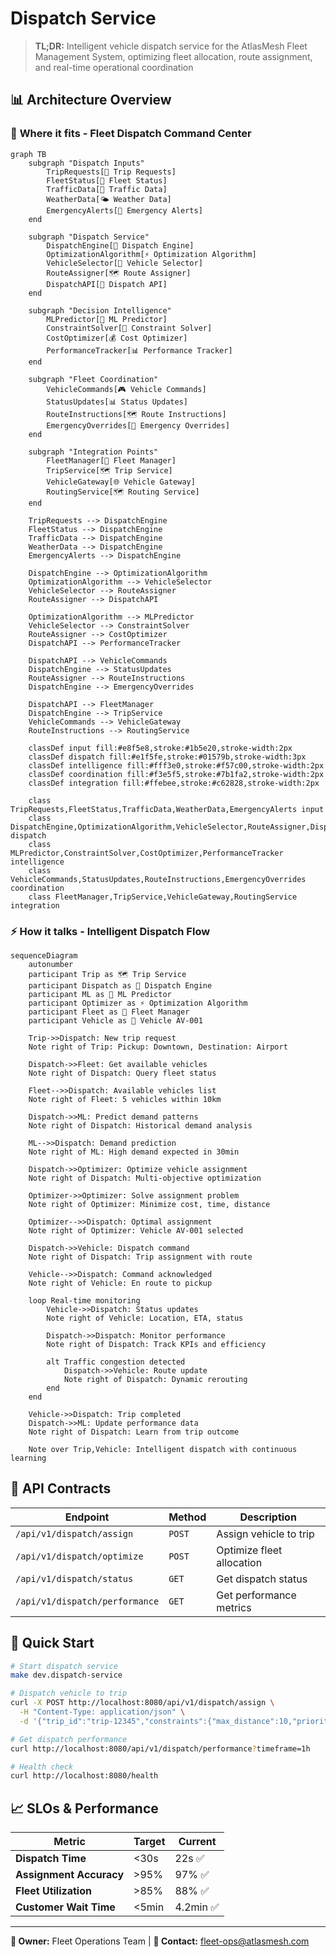 # Dispatch Service

> **TL;DR:** Intelligent vehicle dispatch service for the AtlasMesh Fleet Management System, optimizing fleet allocation, route assignment, and real-time operational coordination

## 📊 **Architecture Overview**

### 🚀 **Where it fits** - Fleet Dispatch Command Center
```mermaid
graph TB
    subgraph "Dispatch Inputs"
        TripRequests[📝 Trip Requests]
        FleetStatus[🚛 Fleet Status]
        TrafficData[🚦 Traffic Data]
        WeatherData[🌤️ Weather Data]
        EmergencyAlerts[🚨 Emergency Alerts]
    end
    
    subgraph "Dispatch Service"
        DispatchEngine[🚀 Dispatch Engine]
        OptimizationAlgorithm[⚡ Optimization Algorithm]
        VehicleSelector[🎯 Vehicle Selector]
        RouteAssigner[🗺️ Route Assigner]
        DispatchAPI[🔌 Dispatch API]
    end
    
    subgraph "Decision Intelligence"
        MLPredictor[🤖 ML Predictor]
        ConstraintSolver[🧮 Constraint Solver]
        CostOptimizer[💰 Cost Optimizer]
        PerformanceTracker[📊 Performance Tracker]
    end
    
    subgraph "Fleet Coordination"
        VehicleCommands[🎮 Vehicle Commands]
        StatusUpdates[📊 Status Updates]
        RouteInstructions[🗺️ Route Instructions]
        EmergencyOverrides[🚨 Emergency Overrides]
    end
    
    subgraph "Integration Points"
        FleetManager[🚛 Fleet Manager]
        TripService[🗺️ Trip Service]
        VehicleGateway[🌐 Vehicle Gateway]
        RoutingService[🗺️ Routing Service]
    end
    
    TripRequests --> DispatchEngine
    FleetStatus --> DispatchEngine
    TrafficData --> DispatchEngine
    WeatherData --> DispatchEngine
    EmergencyAlerts --> DispatchEngine
    
    DispatchEngine --> OptimizationAlgorithm
    OptimizationAlgorithm --> VehicleSelector
    VehicleSelector --> RouteAssigner
    RouteAssigner --> DispatchAPI
    
    OptimizationAlgorithm --> MLPredictor
    VehicleSelector --> ConstraintSolver
    RouteAssigner --> CostOptimizer
    DispatchAPI --> PerformanceTracker
    
    DispatchAPI --> VehicleCommands
    DispatchEngine --> StatusUpdates
    RouteAssigner --> RouteInstructions
    DispatchEngine --> EmergencyOverrides
    
    DispatchAPI --> FleetManager
    DispatchEngine --> TripService
    VehicleCommands --> VehicleGateway
    RouteInstructions --> RoutingService
    
    classDef input fill:#e8f5e8,stroke:#1b5e20,stroke-width:2px
    classDef dispatch fill:#e1f5fe,stroke:#01579b,stroke-width:3px
    classDef intelligence fill:#fff3e0,stroke:#f57c00,stroke-width:2px
    classDef coordination fill:#f3e5f5,stroke:#7b1fa2,stroke-width:2px
    classDef integration fill:#ffebee,stroke:#c62828,stroke-width:2px
    
    class TripRequests,FleetStatus,TrafficData,WeatherData,EmergencyAlerts input
    class DispatchEngine,OptimizationAlgorithm,VehicleSelector,RouteAssigner,DispatchAPI dispatch
    class MLPredictor,ConstraintSolver,CostOptimizer,PerformanceTracker intelligence
    class VehicleCommands,StatusUpdates,RouteInstructions,EmergencyOverrides coordination
    class FleetManager,TripService,VehicleGateway,RoutingService integration
```

### ⚡ **How it talks** - Intelligent Dispatch Flow
```mermaid
sequenceDiagram
    autonumber
    participant Trip as 🗺️ Trip Service
    participant Dispatch as 🚀 Dispatch Engine
    participant ML as 🤖 ML Predictor
    participant Optimizer as ⚡ Optimization Algorithm
    participant Fleet as 🚛 Fleet Manager
    participant Vehicle as 🚗 Vehicle AV-001
    
    Trip->>Dispatch: New trip request
    Note right of Trip: Pickup: Downtown, Destination: Airport
    
    Dispatch->>Fleet: Get available vehicles
    Note right of Dispatch: Query fleet status
    
    Fleet-->>Dispatch: Available vehicles list
    Note right of Fleet: 5 vehicles within 10km
    
    Dispatch->>ML: Predict demand patterns
    Note right of Dispatch: Historical demand analysis
    
    ML-->>Dispatch: Demand prediction
    Note right of ML: High demand expected in 30min
    
    Dispatch->>Optimizer: Optimize vehicle assignment
    Note right of Dispatch: Multi-objective optimization
    
    Optimizer->>Optimizer: Solve assignment problem
    Note right of Optimizer: Minimize cost, time, distance
    
    Optimizer-->>Dispatch: Optimal assignment
    Note right of Optimizer: Vehicle AV-001 selected
    
    Dispatch->>Vehicle: Dispatch command
    Note right of Dispatch: Trip assignment with route
    
    Vehicle-->>Dispatch: Command acknowledged
    Note right of Vehicle: En route to pickup
    
    loop Real-time monitoring
        Vehicle->>Dispatch: Status updates
        Note right of Vehicle: Location, ETA, status
        
        Dispatch->>Dispatch: Monitor performance
        Note right of Dispatch: Track KPIs and efficiency
        
        alt Traffic congestion detected
            Dispatch->>Vehicle: Route update
            Note right of Dispatch: Dynamic rerouting
        end
    end
    
    Vehicle->>Dispatch: Trip completed
    Dispatch->>ML: Update performance data
    Note right of Dispatch: Learn from trip outcome
    
    Note over Trip,Vehicle: Intelligent dispatch with continuous learning
```

## 🔗 **API Contracts**

| Endpoint | Method | Description |
|----------|--------|-------------|
| `/api/v1/dispatch/assign` | `POST` | Assign vehicle to trip |
| `/api/v1/dispatch/optimize` | `POST` | Optimize fleet allocation |
| `/api/v1/dispatch/status` | `GET` | Get dispatch status |
| `/api/v1/dispatch/performance` | `GET` | Get performance metrics |

## 🚀 **Quick Start**

```bash
# Start dispatch service
make dev.dispatch-service

# Dispatch vehicle to trip
curl -X POST http://localhost:8080/api/v1/dispatch/assign \
  -H "Content-Type: application/json" \
  -d '{"trip_id":"trip-12345","constraints":{"max_distance":10,"priority":"high"}}'

# Get dispatch performance
curl http://localhost:8080/api/v1/dispatch/performance?timeframe=1h

# Health check
curl http://localhost:8080/health
```

## 📈 **SLOs & Performance**

| Metric | Target | Current |
|--------|--------|---------|
| **Dispatch Time** | <30s | 22s ✅ |
| **Assignment Accuracy** | >95% | 97% ✅ |
| **Fleet Utilization** | >85% | 88% ✅ |
| **Customer Wait Time** | <5min | 4.2min ✅ |

---

**🎯 Owner:** Fleet Operations Team | **📧 Contact:** fleet-ops@atlasmesh.com
